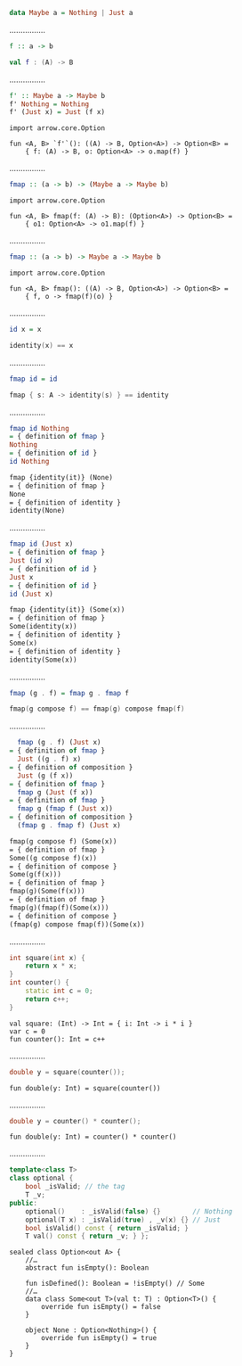 ```Haskell
data Maybe a = Nothing | Just a
```
................
```Haskell
f :: a -> b
```
```kotlin
val f : (A) -> B
```
................
```Haskell
f' :: Maybe a -> Maybe b
f' Nothing = Nothing
f' (Just x) = Just (f x)
```
```kotlin:ank:playground
import arrow.core.Option

fun <A, B> `f'`(): ((A) -> B, Option<A>) -> Option<B> =
    { f: (A) -> B, o: Option<A> -> o.map(f) }
```
................
```Haskell
fmap :: (a -> b) -> (Maybe a -> Maybe b)
```
```kotlin:ank:playground
import arrow.core.Option

fun <A, B> fmap(f: (A) -> B): (Option<A>) -> Option<B> =
    { o1: Option<A> -> o1.map(f) }
```
................
```Haskell
fmap :: (a -> b) -> Maybe a -> Maybe b
```
```kotlin:ank:silent
import arrow.core.Option

fun <A, B> fmap(): ((A) -> B, Option<A>) -> Option<B> =
    { f, o -> fmap(f)(o) }
```
................
```Haskell
id x = x
```
```kotlin
identity(x) == x
```
................
```Haskell
fmap id = id
```
```kotlin
fmap { s: A -> identity(s) } == identity
```
................
```Haskell
fmap id Nothing
= { definition of fmap }
Nothing
= { definition of id }
id Nothing
```
```markdown
fmap {identity(it)} (None)
= { definition of fmap }
None
= { definition of identity }
identity(None)
```
................
```Haskell
fmap id (Just x)
= { definition of fmap }
Just (id x)
= { definition of id }
Just x
= { definition of id }
id (Just x)
```
```markdown
fmap {identity(it)} (Some(x))
= { definition of fmap }
Some(identity(x))
= { definition of identity }
Some(x)
= { definition of identity }
identity(Some(x))
```
................
```Haskell
fmap (g . f) = fmap g . fmap f
```
```kotlin
fmap(g compose f) == fmap(g) compose fmap(f)
```
................
```Haskell
  fmap (g . f) (Just x)
= { definition of fmap }
  Just ((g . f) x)
= { definition of composition }
  Just (g (f x))
= { definition of fmap }
  fmap g (Just (f x))
= { definition of fmap }
  fmap g (fmap f (Just x))
= { definition of composition }
  (fmap g . fmap f) (Just x)
```
```markdown
fmap(g compose f) (Some(x))
= { definition of fmap }
Some((g compose f)(x))
= { definition of compose }
Some(g(f(x)))
= { definition of fmap }
fmap(g)(Some(f(x)))
= { definition of fmap }
fmap(g)(fmap(f)(Some(x)))
= { definition of compose }
(fmap(g) compose fmap(f))(Some(x))
```
................
```cpp
int square(int x) {
    return x * x;
}
int counter() {
    static int c = 0;
    return c++;
}
```
```kotlin:ank:silent
val square: (Int) -> Int = { i: Int -> i * i }
var c = 0
fun counter(): Int = c++
```
................
```cpp
double y = square(counter());
```
```kotlin:ank:silent
fun double(y: Int) = square(counter())
```
................
```cpp
double y = counter() * counter();
```
```kotlin:ank:silent
fun double(y: Int) = counter() * counter()
```
................
```cpp
template<class T>
class optional {
    bool _isValid; // the tag
    T _v; 
public:
    optional()    : _isValid(false) {}        // Nothing
    optional(T x) : _isValid(true) , _v(x) {} // Just
    bool isValid() const { return _isValid; }
    T val() const { return _v; } };
```
```kotlin:ank:playground
sealed class Option<out A> {
    //…
    abstract fun isEmpty(): Boolean

    fun isDefined(): Boolean = !isEmpty() // Some
    //…
    data class Some<out T>(val t: T) : Option<T>() {
        override fun isEmpty() = false
    }

    object None : Option<Nothing>() {
        override fun isEmpty() = true
    }
}
```